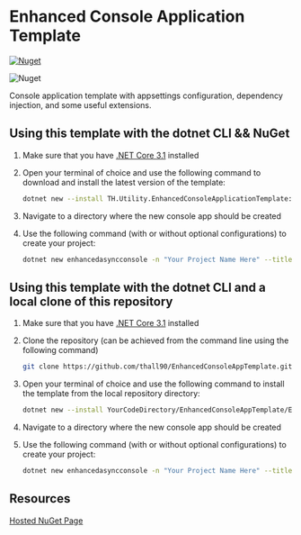 # Enhanced Console Application Template

[![Nuget](https://img.shields.io/nuget/v/TH.Utility.EnhancedConsoleApplicationTemplate?label=NuGet)](https://www.nuget.org/packages/TH.Utility.EnhancedConsoleApplicationTemplate/)

![Nuget](https://img.shields.io/nuget/dt/TH.Utility.EnhancedConsoleApplicationTemplate?label=Downloads)

Console application template with appsettings configuration, dependency injection, and some useful extensions.

## Using this template with the dotnet CLI && NuGet

1. Make sure that you have [.NET Core 3.1](https://dotnet.microsoft.com/download/dotnet-core/3.1) installed

2. Open your terminal of choice and use the following command to download and install the latest version of the template:

    ```bash
    dotnet new --install TH.Utility.EnhancedConsoleApplicationTemplate::1.2.5
    ```

3. Navigate to a directory where the new console app should be created

4. Use the following command (with or without optional configurations) to create your project:

    ```bash
    dotnet new enhancedasyncconsole -n "Your Project Name Here" --title "Your Console Window Title Here"
    ```
    
## Using this template with the dotnet CLI and a local clone of this repository

1. Make sure that you have [.NET Core 3.1](https://dotnet.microsoft.com/download/dotnet-core/3.1) installed

2. Clone the repository (can be achieved from the command line using the following command)
    ```bash
    git clone https://github.com/thall90/EnhancedConsoleAppTemplate.git
    ```

2. Open your terminal of choice and use the following command to install the template from the local repository directory:

    ```bash
    dotnet new --install YourCodeDirectory/EnhancedConsoleAppTemplate/EnhancedConsole.ApplicationTemplate
    ```

3. Navigate to a directory where the new console app should be created

4. Use the following command (with or without optional configurations) to create your project:

    ```bash
    dotnet new enhancedasyncconsole -n "Your Project Name Here" --title "Your Console Window Title Here"
    ```

## Resources

[Hosted NuGet Page](https://www.nuget.org/packages/TH.Utility.EnhancedConsoleApplicationTemplate/)
